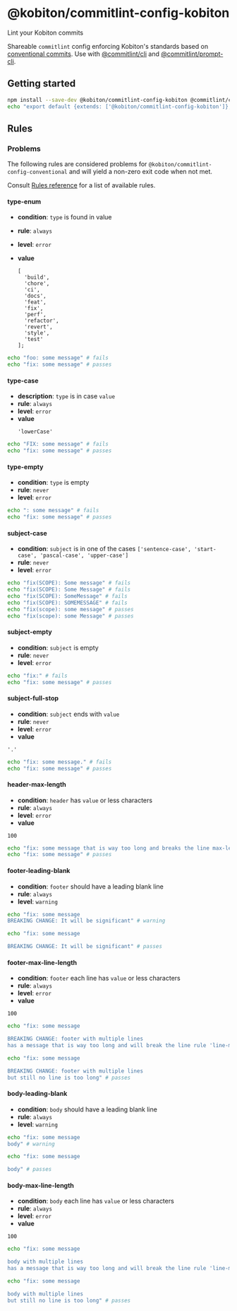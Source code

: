 # @kobiton/commitlint-config-kobiton

Lint your Kobiton commits

Shareable `commitlint` config enforcing Kobiton's standards based on [conventional commits](https://conventionalcommits.org/).
Use with [@commitlint/cli](https://npm.im/@commitlint/cli) and [@commitlint/prompt-cli](https://npm.im/@commitlint/prompt-cli).

## Getting started

```sh
npm install --save-dev @kobiton/commitlint-config-kobiton @commitlint/cli
echo "export default {extends: ['@kobiton/commitlint-config-kobiton']};" > commitlint.config.js
```

## Rules

### Problems

The following rules are considered problems for `@kobiton/commitlint-config-conventional` and will yield a non-zero exit code when not met.

Consult [Rules reference](https://commitlint.js.org/reference/rules) for a list of available rules.

#### type-enum

- **condition**: `type` is found in value
- **rule**: `always`
- **level**: `error`
- **value**

  ```
  [
    'build',
    'chore',
    'ci',
    'docs',
    'feat',
    'fix',
    'perf',
    'refactor',
    'revert',
    'style',
    'test'
  ];
  ```

```sh
echo "foo: some message" # fails
echo "fix: some message" # passes
```

#### type-case

- **description**: `type` is in case `value`
- **rule**: `always`
- **level**: `error`
- **value**
  ```
  'lowerCase'
  ```

```sh
echo "FIX: some message" # fails
echo "fix: some message" # passes
```

#### type-empty

- **condition**: `type` is empty
- **rule**: `never`
- **level**: `error`

```sh
echo ": some message" # fails
echo "fix: some message" # passes
```

#### subject-case

- **condition**: `subject` is in one of the cases `['sentence-case', 'start-case', 'pascal-case', 'upper-case']`
- **rule**: `never`
- **level**: `error`

```sh
echo "fix(SCOPE): Some message" # fails
echo "fix(SCOPE): Some Message" # fails
echo "fix(SCOPE): SomeMessage" # fails
echo "fix(SCOPE): SOMEMESSAGE" # fails
echo "fix(scope): some message" # passes
echo "fix(scope): some Message" # passes
```

#### subject-empty

- **condition**: `subject` is empty
- **rule**: `never`
- **level**: `error`

```sh
echo "fix:" # fails
echo "fix: some message" # passes
```

#### subject-full-stop

- **condition**: `subject` ends with `value`
- **rule**: `never`
- **level**: `error`
- **value**

```
'.'
```

```sh
echo "fix: some message." # fails
echo "fix: some message" # passes
```

#### header-max-length

- **condition**: `header` has `value` or less characters
- **rule**: `always`
- **level**: `error`
- **value**

```
100
```

```sh
echo "fix: some message that is way too long and breaks the line max-length by several characters" # fails
echo "fix: some message" # passes
```

#### footer-leading-blank

- **condition**: `footer` should have a leading blank line
- **rule**: `always`
- **level**: `warning`

```sh
echo "fix: some message
BREAKING CHANGE: It will be significant" # warning

echo "fix: some message

BREAKING CHANGE: It will be significant" # passes
```

#### footer-max-line-length

- **condition**: `footer` each line has `value` or less characters
- **rule**: `always`
- **level**: `error`
- **value**

```
100
```

```sh
echo "fix: some message

BREAKING CHANGE: footer with multiple lines
has a message that is way too long and will break the line rule 'line-max-length' by several characters" # fails

echo "fix: some message

BREAKING CHANGE: footer with multiple lines
but still no line is too long" # passes
```

#### body-leading-blank

- **condition**: `body` should have a leading blank line
- **rule**: `always`
- **level**: `warning`

```sh
echo "fix: some message
body" # warning

echo "fix: some message

body" # passes
```

#### body-max-line-length

- **condition**: `body` each line has `value` or less characters
- **rule**: `always`
- **level**: `error`
- **value**

```
100
```

```sh
echo "fix: some message

body with multiple lines
has a message that is way too long and will break the line rule 'line-max-length' by several characters" # fails

echo "fix: some message

body with multiple lines
but still no line is too long" # passes
```
